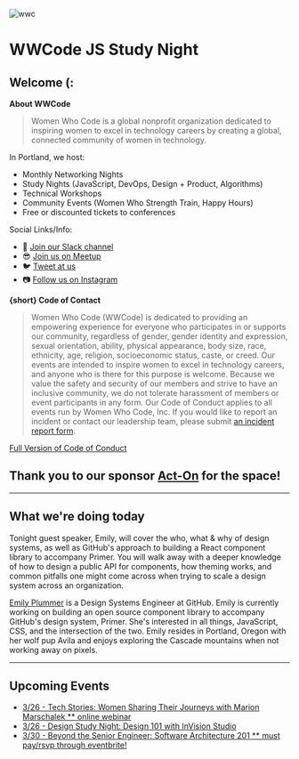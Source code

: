 ![wwc](https://a248.e.akamai.net/secure.meetupstatic.com/photos/event/1/e/5/4/highres_456127764.jpeg)

# WWCode JS Study Night 

## Welcome (:
**About WWCode**
> Women Who Code is a global nonprofit organization dedicated to inspiring women to excel in technology careers by creating a global, connected community of women in technology.

In Portland, we host:
- Monthly Networking Nights
- Study Nights (JavaScript, DevOps, Design + Product, Algorithms)
- Technical Workshops
- Community Events (Women Who Strength Train, Happy Hours)
- Free or discounted tickets to conferences 

Social Links/Info:
- 💬 [Join our Slack channel](https://goo.gl/forms/sBKUgZ9hHnnmWn7z1)
- 😎 [Join us on Meetup](https://www.meetup.com/Women-Who-Code-Portland/)
- 🐦 [Tweet at us](https://twitter.com/WWCodePortland)
- 📷 [Follow us on Instagram](https://www.instagram.com/wwcodeportland/)


**{short} Code of Contact**
> Women Who Code (WWCode) is dedicated to providing an empowering experience for everyone who participates in or supports our community, regardless of gender, gender identity and expression, sexual orientation, ability, physical appearance, body size, race, ethnicity, age, religion, socioeconomic status, caste, or creed. Our events are intended to inspire women to excel in technology careers, and anyone who is there for this purpose is welcome. Because we value the safety and security of our members and strive to have an inclusive community, we do not tolerate harassment of members or event participants in any form. Our Code of Conduct applies to all events run by Women Who Code, Inc. If you would like to report an incident or contact our leadership team, please submit [an incident report form](https://docs.google.com/forms/d/e/1FAIpQLScmJq0Evb0aDbx4flmmZT1xX0GCXj_F--5asjfH7XvkrLo4xA/viewform).

[Full Version of Code of Conduct](https://www.meetup.com/Women-Who-Code-Portland/pages/22236117/Code_of_Conduct/)

## Thank you to our sponsor [Act-On](https://www.act-on.com/) for the space!

----------------

## What we're doing today

Tonight guest speaker, Emily, will cover the who, what & why of design systems, as well as GitHub's approach to building a React component library to accompany Primer. You will walk away with a deeper knowledge of how to design a public API for components, how theming works, and common pitfalls one might come across when trying to scale a design system across an organization.

[Emily Plummer](https://twitter.com/emplums) is a Design Systems Engineer at GitHub. Emily is currently working on building an open source component library to accompany GitHub's design system, Primer. She's interested in all things, JavaScript, CSS, and the intersection of the two. Emily resides in Portland, Oregon with her wolf pup Avila and enjoys exploring the Cascade mountains when not working away on pixels.


---------

## Upcoming Events 
- [3/26 - Tech Stories: Women Sharing Their Journeys with Marion Marschalek ** online webinar](https://www.meetup.com/Women-Who-Code-Portland/events/259615044/)
- [3/26 - Design Study Night: Design 101 with InVision Studio](https://www.meetup.com/Women-Who-Code-Portland/events/258448567/)
- [3/30 - Beyond the Senior Engineer: Software Architecture 201 ** must pay/rsvp through eventbrite!](https://www.meetup.com/Women-Who-Code-Portland/events/259654205/)
